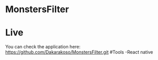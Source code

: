 # MonstersFilter
# Live
You can check the application here: https://github.com/Dakarakoso/MonstersFilter.git
#Tools
-React native
